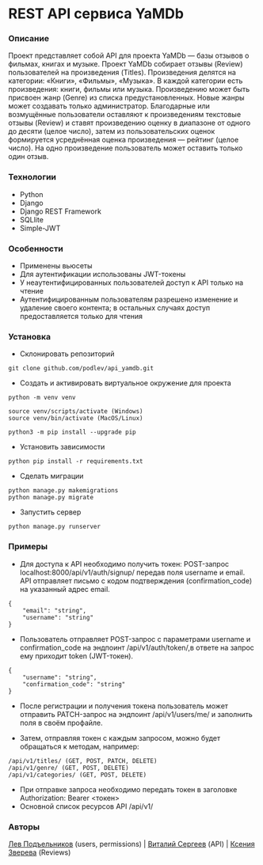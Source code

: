 # REST API сервиса YaMDb

### Описание
Проект представляет собой API для проекта YaMDb  — базы отзывов о фильмах, книгах и музыке.
Проект YaMDb собирает отзывы (Review) пользователей на произведения (Titles). Произведения делятся на категории: «Книги», «Фильмы», «Музыка». 
В каждой категории есть произведения: книги, фильмы или музыка. 
Произведению может быть присвоен жанр (Genre) из списка предустановленных. Новые жанры может создавать только администратор.
Благодарные или возмущённые пользователи оставляют к произведениям текстовые отзывы (Review) и ставят произведению оценку в диапазоне от одного до десяти (целое число), затем из пользовательских оценок формируется усреднённая оценка произведения — рейтинг (целое число). На одно произведение пользователь может оставить только один отзыв.

### Технологии 
- Python
- Django
- Django REST Framework
- SQLlite
- Simple-JWT

### Особенности
- Применены вьюсеты
- Для аутентификации использованы JWT-токены
- У неаутентифицированных пользователей доступ к API только на чтение
- Аутентифицированным пользователям разрешено изменение и удаление своего контента; в остальных случаях доступ предоставляется только для чтения

### Установка
- Склонировать репозиторий

```commandline
git clone github.com/podlev/api_yamdb.git
```

- Создать и активировать виртуальное окружение для проекта

```commandline
python -m venv venv

source venv/scripts/activate (Windows)    
source venv/bin/activate (MacOS/Linux)

python3 -m pip install --upgrade pip
```

- Установить зависимости

```commandline
python pip install -r requirements.txt
```

- Сделать миграции

```commandline
python manage.py makemigrations
python manage.py migrate
```

- Запустить сервер

```commandline
python manage.py runserver
```

### Примеры

- Для доступа к API необходимо получить токен: POST-запрос localhost:8000/api/v1/auth/signup/ передав поля username и email. API отправляет письмо с кодом подтверждения (confirmation_code) на указанный адрес email.
```
{ 
    "email": "string",
    "username": "string" 
}
```

- Пользователь отправляет POST-запрос с параметрами username и confirmation_code на эндпоинт /api/v1/auth/token/,в ответе на запрос ему приходит token (JWT-токен).
```
{ 
    "username": "string",
    "confirmation_code": "string" 
}
```

- После регистрации и получения токена пользователь может отправить PATCH-запрос на эндпоинт /api/v1/users/me/ и заполнить поля в своём профайле.

- Затем, отправляя токен с каждым запросом, можно будет обращаться к методам, например: 
```
/api/v1/titles/ (GET, POST, PATCH, DELETE)    
/api/v1/genre/ (GET, POST, DELETE)    
/api/v1/categories/ (GET, POST, DELETE)    
```
- При отправке запроса необходимо передать токен в заголовке Authorization: Bearer <токен>
- Основной список ресурсов API /api/v1/
### Авторы
[Лев Подъельников](https://github.com/podlev) (users, permissions) | [Виталий Сергеев](https://github.com/Vitaly1996) (API) | [Ксения Зверева](https://github.com/Ksenia175) (Reviews)
